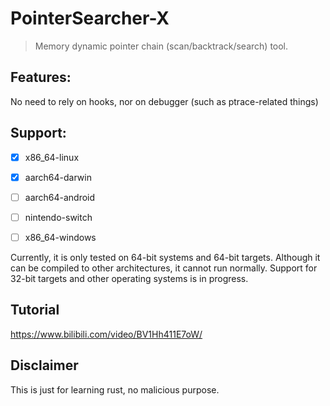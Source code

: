 # PointerSearcher-X

> Memory dynamic pointer chain (scan/backtrack/search) tool.

## Features:

No need to rely on hooks, nor on debugger (such as ptrace-related things)

## Support:

- [x] x86_64-linux

- [x] aarch64-darwin

- [ ] aarch64-android

- [ ] nintendo-switch

- [ ] x86_64-windows

Currently, it is only tested on 64-bit systems and 64-bit targets. Although it can be compiled to other architectures, it cannot run normally. Support for 32-bit targets and other operating systems is in progress.

## Tutorial

https://www.bilibili.com/video/BV1Hh411E7oW/

## Disclaimer

This is just for learning rust, no malicious purpose.